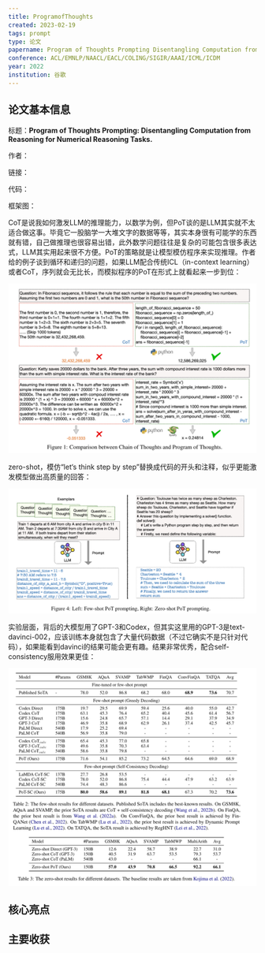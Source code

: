```yaml
---
title: ProgramofThoughts
created: 2023-02-19
tags: prompt
type: 论文
papername: Program of Thoughts Prompting Disentangling Computation from Reasoning for Numerical Reasoning Tasks
conference: ACL/EMNLP/NAACL/EACL/COLING/SIGIR/AAAI/ICML/ICDM
year: 2022
institution: 谷歌
---
```


## 论文基本信息

标题：**Program of Thoughts Prompting: Disentangling Computation from Reasoning for Numerical Reasoning Tasks.**

作者：

链接：

代码：

框架图：

CoT是说我如何激发LLM的推理能力，以数学为例，但PoT谈的是LLM其实就不太适合做这事。毕竟它一股脑学一大堆文字的数据等等，其实本身很有可能学的东西就有错，自己做推理也很容易出错，此外数学问题往往是复杂的可能包含很多表达式，LLM其实用起来很不方便。PoT的策略就是让模型模仿程序来实现推理。作者给的例子谈到循环和递归的问题，如果LLM配合传统ICL（in-context learning）或者CoT，序列就会无比长，而模拟程序的PoT在形式上就看起来一步到位：

![](img/Pasted%20image%2020230219171047.png)

zero-shot，模仿“let‘s think step by step”替换成代码的开头和注释，似乎更能激发模型做出高质量的回答：

![](img/Pasted%20image%2020230219171352.png)

实验层面，背后的大模型用了GPT-3和Codex，但其实这里用的GPT-3是text-davinci-002，应该训练本身就包含了大量代码数据（不过它确实不是只针对代码），如果能看到davinci的结果可能会更有趣。结果非常优秀，配合self-consistency服用效果更佳：

![](img/Pasted%20image%2020230219171431.png)


## 核心亮点

## 主要收获

